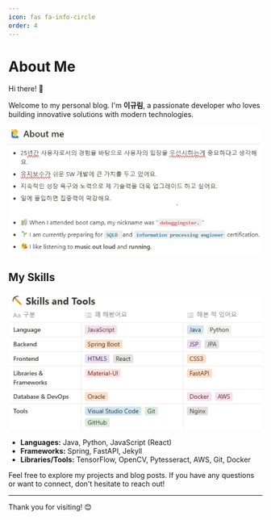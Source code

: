 ```yaml
---
icon: fas fa-info-circle
order: 4
---
```


# About Me

Hi there! 👋

Welcome to my personal blog.
I'm **이규림**, a passionate developer who loves building innovative solutions with modern technologies.

![intro](/assets/img/AboutMe/intro.PNG)

## My Skills
![skill](/assets/img/AboutMe/skill.PNG)
- **Languages:** Java, Python, JavaScript (React)
- **Frameworks:** Spring, FastAPI, Jekyll
- **Libraries/Tools:** TensorFlow, OpenCV, Pytesseract, AWS, Git, Docker

Feel free to explore my projects and blog posts. If you have any questions or want to connect, don't hesitate to reach out!

---

Thank you for visiting! 😊
